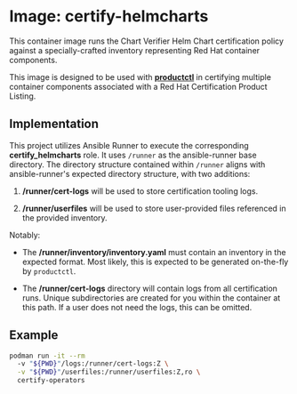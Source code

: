 # Image: certify-helmcharts

This container image runs the Chart Verifier Helm Chart certification policy
against a specially-crafted inventory representing Red Hat container components.

This image is designed to be used with
**[productctl](https://github.com/opdev/productctl)** in certifying multiple
container components associated with a Red Hat Certification Product Listing.

## Implementation

This project utilizes Ansible Runner to execute the corresponding
**certify_helmcharts** role. It uses `/runner` as the ansible-runner base
directory. The directory structure contained within `/runner` aligns with
ansible-runner's expected directory structure, with two additions:

1. **/runner/cert-logs** will be used to store certification tooling logs.

2. **/runner/userfiles** will be used to store user-provided files referenced in
   the provided inventory.

Notably:

- The **/runner/inventory/inventory.yaml** must contain an inventory in the
  expected format. Most likely, this is expected to be generated on-the-fly by
  `productctl`.

- The **/runner/cert-logs** directory will contain logs from all certification
  runs. Unique subdirectories are created for you within the container at this
  path. If a user does not need the logs, this can be omitted.

## Example

```sh
podman run -it --rm 
  -v "${PWD}"/logs:/runner/cert-logs:Z \
  -v "${PWD}"/userfiles:/runner/userfiles:Z,ro \
  certify-operators
```

